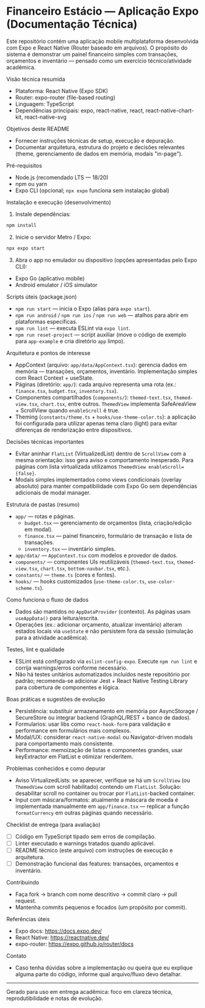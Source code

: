 # Financeiro Estácio — Aplicação Expo (Documentação Técnica)

Este repositório contém uma aplicação mobile multiplataforma desenvolvida com Expo e React Native (Router baseado em arquivos). O propósito do sistema é demonstrar um painel financeiro simples com transações, orçamentos e inventário — pensado como um exercício técnico/atividade acadêmica.

Visão técnica resumida
- Plataforma: React Native (Expo SDK)
- Router: expo-router (file-based routing)
- Linguagem: TypeScript
- Dependências principais: expo, react-native, react, react-native-chart-kit, react-native-svg

Objetivos deste README
- Fornecer instruções técnicas de setup, execução e depuração.
- Documentar arquitetura, estrutura do projeto e decisões relevantes (theme, gerenciamento de dados em memória, modais "in-page").

Pré-requisitos
- Node.js (recomendado LTS — 18/20)
- npm ou yarn
- Expo CLI (opcional; `npx expo` funciona sem instalação global)

Instalação e execução (desenvolvimento)
1. Instale dependências:

```bash
npm install
```

2. Inicie o servidor Metro / Expo:

```bash
npx expo start
```

3. Abra o app no emulador ou dispositivo (opções apresentadas pelo Expo CLI):
- Expo Go (aplicativo mobile)
- Android emulator / iOS simulator

Scripts úteis (package.json)
- `npm run start` — inicia o Expo (alias para `expo start`).
- `npm run android` / `npm run ios` / `npm run web` — atalhos para abrir em plataformas específicas.
- `npm run lint` — executa ESLint via `expo lint`.
- `npm run reset-project` — script auxiliar (move o código de exemplo para `app-example` e cria diretório `app` limpo).

Arquitetura e pontos de interesse
- AppContext (arquivo: `app/data/AppContext.tsx`): gerencia dados em memória — transações, orçamentos, inventário. Implementação simples com React Context + useState.
- Páginas (diretório: `app/`): cada arquivo representa uma rota (ex.: `finance.tsx`, `budget.tsx`, `inventory.tsx`).
- Componentes compartilhados (`components/`): `themed-text.tsx`, `themed-view.tsx`, `chart.tsx`, entre outros. `ThemedView` implementa SafeAreaView + ScrollView quando `enableScroll` é true.
- Theming (`constants/theme.ts` + `hooks/use-theme-color.ts`): a aplicação foi configurada para utilizar apenas tema claro (light) para evitar diferenças de renderização entre dispositivos.

Decisões técnicas importantes
- Evitar aninhar `FlatList` (VirtualizedList) dentro de `ScrollView` com a mesma orientação: isso gera aviso e comportamento inesperado. Para páginas com lista virtualizada utilizamos `ThemedView enableScroll={false}`.
- Modais simples implementados como views condicionais (overlay absoluto) para manter compatibilidade com Expo Go sem dependências adicionais de modal manager.

Estrutura de pastas (resumo)
- `app/` — rotas e páginas.
  - `budget.tsx` — gerenciamento de orçamentos (lista, criação/edição em modal).
  - `finance.tsx` — painel financeiro, formulário de transação e lista de transações.
  - `inventory.tsx` — inventário simples.
- `app/data/` — `AppContext.tsx` com modelos e provedor de dados.
- `components/` — componentes UIs reutilizáveis (`themed-text.tsx`, `themed-view.tsx`, `chart.tsx`, `bottom-navbar.tsx`, etc.).
- `constants/` — `theme.ts` (cores e fontes).
- `hooks/` — hooks customizados (`use-theme-color.ts`, `use-color-scheme.ts`).

Como funciona o fluxo de dados
- Dados são mantidos no `AppDataProvider` (contexto). As páginas usam `useAppData()` para leitura/escrita.
- Operações (ex.: adicionar orçamento, atualizar inventário) alteram estados locais via `useState` e não persistem fora da sessão (simulação para a atividade acadêmica).

Testes, lint e qualidade
- ESLint está configurado via `eslint-config-expo`. Execute `npm run lint` e corrija warnings/erros conforme necessário.
- Não há testes unitários automatizados incluídos neste repositório por padrão; recomenda-se adicionar Jest + React Native Testing Library para cobertura de componentes e lógica.

Boas práticas e sugestões de evolução
- Persistência: substituir armazenamento em memória por AsyncStorage / SecureStore ou integrar backend (GraphQL/REST + banco de dados).
- Formularios: usar libs como `react-hook-form` para validação e performance em formulários mais complexos.
- Modal/UX: considerar `react-native-modal` ou Navigator-driven modals para comportamento mais consistente.
- Performance: memoização de listas e componentes grandes, usar keyExtractor em FlatList e otimizar renderItem.

Problemas conhecidos e como depurar
- Aviso VirtualizedLists: se aparecer, verifique se há um `ScrollView` (ou `ThemedView` com scroll habilitado) contendo um `FlatList`. Solução: desabilitar scroll no container ou trocar por `FlatList`-backed container.
- Input com máscara/formatos: atualmente a máscara de moeda é implementada manualmente em `app/finance.tsx` — replicar a função `formatCurrency` em outras páginas quando necessário.

Checklist de entrega (para avaliação)
- [ ] Código em TypeScript tipado sem erros de compilação.
- [ ] Linter executado e warnings tratados quando aplicável.
- [ ] README técnico (este arquivo) com instruções de execução e arquitetura.
- [ ] Demonstração funcional das features: transações, orçamentos e inventário.

Contribuindo
- Faça fork -> branch com nome descritivo -> commit claro -> pull request.
- Mantenha commits pequenos e focados (um propósito por commit).

Referências úteis
- Expo docs: https://docs.expo.dev/
- React Native: https://reactnative.dev/
- expo-router: https://expo.github.io/router/docs

Contato
- Caso tenha dúvidas sobre a implementação ou queira que eu explique alguma parte do código, informe qual arquivo/fluxo devo detalhar.

---
Gerado para uso em entrega acadêmica: foco em clareza técnica, reprodutibilidade e notas de evolução.
